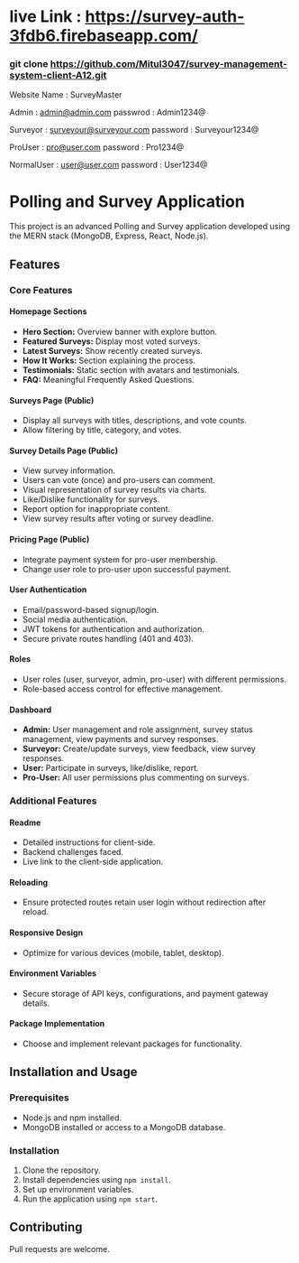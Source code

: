 # live Link   : https://survey-auth-3fdb6.firebaseapp.com/

### git clone https://github.com/Mitul3047/survey-management-system-client-A12.git


Website Name : SurveyMaster

Admin    :  admin@admin.com
passwrod :  Admin1234@

Surveyor :  surveyour@surveyour.com
password :  Surveyour1234@

ProUser  :  pro@user.com
password :  Pro1234@ 

NormalUser : user@user.com
password   : User1234@

# Polling and Survey Application

This project is an advanced Polling and Survey application developed using the MERN stack (MongoDB, Express, React, Node.js).

## Features

### Core Features

#### Homepage Sections
- **Hero Section:** Overview banner with explore button.
- **Featured Surveys:** Display most voted surveys.
- **Latest Surveys:** Show recently created surveys.
- **How It Works:** Section explaining the process.
- **Testimonials:** Static section with avatars and testimonials.
- **FAQ:** Meaningful Frequently Asked Questions.


#### Surveys Page (Public)
- Display all surveys with titles, descriptions, and vote counts.
- Allow filtering by title, category, and votes.

#### Survey Details Page (Public)
- View survey information.
- Users can vote (once) and pro-users can comment.
- Visual representation of survey results via charts.
- Like/Dislike functionality for surveys.
- Report option for inappropriate content.
- View survey results after voting or survey deadline.

#### Pricing Page (Public)
- Integrate payment system for pro-user membership.
- Change user role to pro-user upon successful payment.

#### User Authentication
- Email/password-based signup/login.
- Social media authentication.
- JWT tokens for authentication and authorization.
- Secure private routes handling (401 and 403).

#### Roles
- User roles (user, surveyor, admin, pro-user) with different permissions.
- Role-based access control for effective management.

#### Dashboard
- **Admin:** User management and role assignment, survey status management, view payments and survey responses.
- **Surveyor:** Create/update surveys, view feedback, view survey responses.
- **User:** Participate in surveys, like/dislike, report.
- **Pro-User:** All user permissions plus commenting on surveys.

### Additional Features

#### Readme
- Detailed instructions for client-side.
- Backend challenges faced.
- Live link to the client-side application.

#### Reloading
- Ensure protected routes retain user login without redirection after reload.

#### Responsive Design
- Optimize for various devices (mobile, tablet, desktop).

#### Environment Variables
- Secure storage of API keys, configurations, and payment gateway details.

#### Package Implementation
- Choose and implement relevant packages for functionality.

## Installation and Usage

### Prerequisites
- Node.js and npm installed.
- MongoDB installed or access to a MongoDB database.

### Installation
1. Clone the repository.
2. Install dependencies using `npm install`.
3. Set up environment variables.
4. Run the application using `npm start`.

## Contributing
Pull requests are welcome. 

